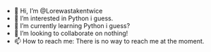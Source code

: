 - 👋 Hi, I’m @Lorewastakentwice
- 👀 I’m interested in Python i guess.
- 🌱 I’m currently learning Python i guess?
- 💞️ I’m looking to collaborate on nothing!
- 📫 How to reach me: There is no way to reach me at the moment. 

<!---
Lorewastakentwice/Lorewastakentwice is a ✨ special ✨ repository because its `README.md` (this file) appears on your GitHub profile.
You can click the Preview link to take a look at your changes.
--->
